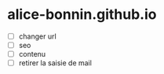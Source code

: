 # alice-bonnin.github.io

- [ ] changer url
- [ ] seo 
- [ ] contenu 
- [ ] retirer la saisie de mail 